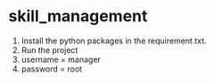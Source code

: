 # skill_management

1) Install the python packages in the requirement.txt.
2) Run the project
3) username = manager
4) password = root  

